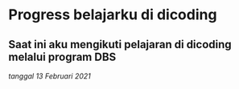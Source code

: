 # Progress belajarku di dicoding 

## Saat ini aku mengikuti pelajaran di dicoding melalui program DBS

_tanggal 13 Februari 2021_

